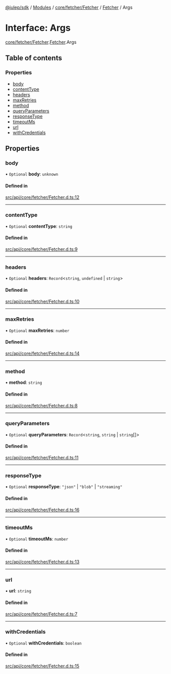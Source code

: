 [@julep/sdk](../README.md) / [Modules](../modules.md) / [core/fetcher/Fetcher](../modules/core_fetcher_Fetcher.md) / [Fetcher](../modules/core_fetcher_Fetcher.Fetcher.md) / Args

# Interface: Args

[core/fetcher/Fetcher](../modules/core_fetcher_Fetcher.md).[Fetcher](../modules/core_fetcher_Fetcher.Fetcher.md).Args

## Table of contents

### Properties

- [body](core_fetcher_Fetcher.Fetcher.Args.md#body)
- [contentType](core_fetcher_Fetcher.Fetcher.Args.md#contenttype)
- [headers](core_fetcher_Fetcher.Fetcher.Args.md#headers)
- [maxRetries](core_fetcher_Fetcher.Fetcher.Args.md#maxretries)
- [method](core_fetcher_Fetcher.Fetcher.Args.md#method)
- [queryParameters](core_fetcher_Fetcher.Fetcher.Args.md#queryparameters)
- [responseType](core_fetcher_Fetcher.Fetcher.Args.md#responsetype)
- [timeoutMs](core_fetcher_Fetcher.Fetcher.Args.md#timeoutms)
- [url](core_fetcher_Fetcher.Fetcher.Args.md#url)
- [withCredentials](core_fetcher_Fetcher.Fetcher.Args.md#withcredentials)

## Properties

### body

• `Optional` **body**: `unknown`

#### Defined in

[src/api/core/fetcher/Fetcher.d.ts:12](https://github.com/julep-ai/samantha-monorepo/blob/9aefd53/sdks/js/src/api/core/fetcher/Fetcher.d.ts#L12)

___

### contentType

• `Optional` **contentType**: `string`

#### Defined in

[src/api/core/fetcher/Fetcher.d.ts:9](https://github.com/julep-ai/samantha-monorepo/blob/9aefd53/sdks/js/src/api/core/fetcher/Fetcher.d.ts#L9)

___

### headers

• `Optional` **headers**: `Record`\<`string`, `undefined` \| `string`\>

#### Defined in

[src/api/core/fetcher/Fetcher.d.ts:10](https://github.com/julep-ai/samantha-monorepo/blob/9aefd53/sdks/js/src/api/core/fetcher/Fetcher.d.ts#L10)

___

### maxRetries

• `Optional` **maxRetries**: `number`

#### Defined in

[src/api/core/fetcher/Fetcher.d.ts:14](https://github.com/julep-ai/samantha-monorepo/blob/9aefd53/sdks/js/src/api/core/fetcher/Fetcher.d.ts#L14)

___

### method

• **method**: `string`

#### Defined in

[src/api/core/fetcher/Fetcher.d.ts:8](https://github.com/julep-ai/samantha-monorepo/blob/9aefd53/sdks/js/src/api/core/fetcher/Fetcher.d.ts#L8)

___

### queryParameters

• `Optional` **queryParameters**: `Record`\<`string`, `string` \| `string`[]\>

#### Defined in

[src/api/core/fetcher/Fetcher.d.ts:11](https://github.com/julep-ai/samantha-monorepo/blob/9aefd53/sdks/js/src/api/core/fetcher/Fetcher.d.ts#L11)

___

### responseType

• `Optional` **responseType**: ``"json"`` \| ``"blob"`` \| ``"streaming"``

#### Defined in

[src/api/core/fetcher/Fetcher.d.ts:16](https://github.com/julep-ai/samantha-monorepo/blob/9aefd53/sdks/js/src/api/core/fetcher/Fetcher.d.ts#L16)

___

### timeoutMs

• `Optional` **timeoutMs**: `number`

#### Defined in

[src/api/core/fetcher/Fetcher.d.ts:13](https://github.com/julep-ai/samantha-monorepo/blob/9aefd53/sdks/js/src/api/core/fetcher/Fetcher.d.ts#L13)

___

### url

• **url**: `string`

#### Defined in

[src/api/core/fetcher/Fetcher.d.ts:7](https://github.com/julep-ai/samantha-monorepo/blob/9aefd53/sdks/js/src/api/core/fetcher/Fetcher.d.ts#L7)

___

### withCredentials

• `Optional` **withCredentials**: `boolean`

#### Defined in

[src/api/core/fetcher/Fetcher.d.ts:15](https://github.com/julep-ai/samantha-monorepo/blob/9aefd53/sdks/js/src/api/core/fetcher/Fetcher.d.ts#L15)
